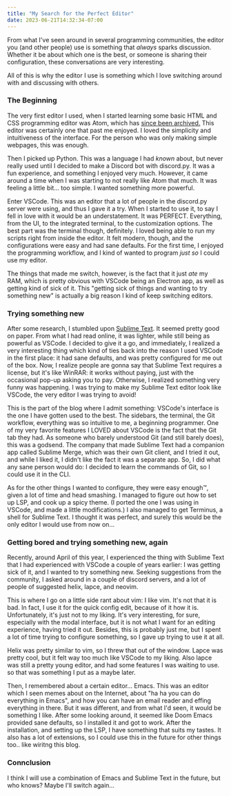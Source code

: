 ```yaml
---
title: "My Search for the Perfect Editor"
date: 2023-06-21T14:32:34-07:00
---
```

From what I've seen around in several programming communities, the editor you (and other people) use is something that *always* sparks discussion. Whether it be about which one is the best, or someone is sharing their configuration, these conversations are very interesting. 

All of this is why the editor I use is something which I love switching around with and discussing with others.


### The Beginning
The very first editor I used, when I started learning some basic HTML and CSS programming editor was Atom, which has [since been archived.](https://github.blog/2022-06-08-sunsetting-atom/) This editor was certainly one that past me enjoyed. I loved the simplicity and intuitiveness of the interface. For the person who was only making simple webpages, this was enough.

Then I picked up Python. This was a language I had *known* about, but never really used until I decided to make a Discord bot with discord.py. It was a fun experience, and something I enjoyed very much. However, it came around a time when I was starting to not really like Atom that much. It was feeling a little bit... too simple. I wanted something more powerful.

Enter VSCode. This was an editor that a lot of people in the discord.py server were using, and thus I gave it a try. When I started to use it, to say I fell in love with it would be an understatement. It was PERFECT. Everything, from the UI, to the integrated terminal, to the customization options. The best part was the terminal though, definitely. I loved being able to run my scripts right from inside the editor. It felt modern, though, and the configurations were easy and had sane defaults. For the first time, I enjoyed the programming workflow, and I kind of wanted to program *just so* I could use my editor. 

The things that made me switch, however, is the fact that it just *ate* my RAM, which is pretty obvious with VSCode being an Electron app, as well as getting kind of sick of it. This "getting sick of things and wanting to try something new" is actually a big reason I kind of keep switching editors.

### Trying something new
After some research, I stumbled upon [Sublime Text](https://www.sublimetext.com/). It seemed pretty good on paper. From what I had read online, it was lighter, while still being as powerful as VSCode. I decided to give it a go, and immediately, I realized a very interesting thing which kind of ties back into the reason I used VSCode in the first place: it had sane defaults, and was pretty configured for me out of the box. Now, I realize people are gonna say that Sublime Text requires a license, but it's like WinRAR: it works without paying, just with the occasional pop-up asking you to pay. Otherwise, I realized something very funny was happening. I was trying to make my Sublime Text editor look like VSCode, the very editor I was trying to avoid! 

This is the part of the blog where I admit something: VSCode's interface is the one I have gotten used to the best. The sidebars, the terminal, the Git workflow, everything was so intuitive to me, a beginning programmer. One of my very favorite features I LOVED about VSCode is the fact that the Git tab they had. As someone who barely understood Git (and still barely does), this was  a godsend. The company that made Sublime Text had a companion app called Sublime Merge, which was their own Git client, and I tried it out, and while I liked it, I didn't like the fact it was a separate app. So, I did what any sane person would do: I decided to learn the commands of Git, so I could use it in the CLI.

As for the other things I wanted to configure, they were easy enough™, given a lot of time and head smashing. I managed to figure out how to set up LSP, and cook up a spicy theme. (I ported the one I was using in VSCode, and made a little modifications.) I also managed to get Terminus, a shell for Sublime Text. I thought it was perfect, and surely this would be the only editor I would use from now on...

### Getting bored and trying something new, again
Recently, around April of this year, I experienced the thing with Sublime Text that I had experienced with VSCode a couple of years earlier: I was getting sick of it, and I wanted to try something new. Seeking suggestions from the community, I asked around in a couple of discord servers, and a lot of people of suggested helix, lapce, and neovim.

This is where I go on a little side rant about vim: I like vim. It's not that it is bad. In fact, I use it for the quick config edit, because of it how it is. Unfortunately, it's just not to my liking. It's very interesting, for sure, especially with the modal interface, but it is not what I want for an editing experience, having tried it out. Besides, this is probably just me, but I spent a lot of time trying to configure something, so I gave up trying to use it at all. 

Helix was pretty similar to vim, so I threw that out of the window. Lapce was pretty cool, but it felt way too much like VSCode to my liking. Also lapce was still a pretty young editor, and had some features I was waiting to use. so that was something I put as a maybe later.

Then, I remembered about a certain editor... Emacs. This was an editor which I seen memes about on the Internet, about "ha ha you can do everything in Emacs", and how you can have an email reader and effing everything in there. But it was different, and from what I'd seen, it would be something I like. After some looking around, it seemed like Doom Emacs provided sane defaults, so I installed it and got to work. After the installation, and setting up the LSP, I have something that suits my tastes. It also has a lot of extensions, so I could use this in the future for other things too.. like wiritng this blog.

### Connclusion
I think I will use a combination of Emacs and Sublime Text in the future, but who knows? Maybe I'll switch again...
